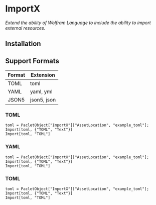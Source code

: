 ImportX
=======

*Extend the ability of Wolfram Language to include the ability to import external resources.*

## Installation

## Support Formats

| Format | Extension   |
|--------|-------------|
| TOML   | toml        |
| YAML   | yaml, yml   |
| JSON5  | json5, json |

### TOML

```wolfram
toml = PacletObject["ImportX"]["AssetLocation", "example_toml"];
Import[toml, {"TOML", "Text"}]
Import[toml, "TOML"]
```

### YAML

```wolfram
toml = PacletObject["ImportX"]["AssetLocation", "example_toml"];
Import[toml, {"TOML", "Text"}]
Import[toml, "TOML"]
```

### TOML

```wolfram
toml = PacletObject["ImportX"]["AssetLocation", "example_toml"];
Import[toml, {"TOML", "Text"}]
Import[toml, "TOML"]
```
